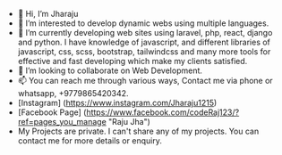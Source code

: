 - 👋 Hi, I’m Jharaju
- 👀 I’m interested to develop dynamic webs using multiple languages.
- 🌱 I’m currently developing web sites using laravel, php, react, django and python. I have knowledge of javascript, and different libraries of javascript, css, scss, bootstrap, tailwindcss and many more tools for effective and fast developing which make my clients satisfied.
- 💞️ I’m looking to collaborate on Web Development.
- 📫 You can reach me through various ways, Contact me via phone or whatsapp, +9779865420342.
- [Instagram] (https://www.instagram.com/Jharaju1215)
- [Facebook Page] (https://www.facebook.com/codeRaj123/?ref=pages_you_manage "Raju Jha")
- My Projects are private. I can't share any of my projects. You can contact me for more details or enquiry. 
